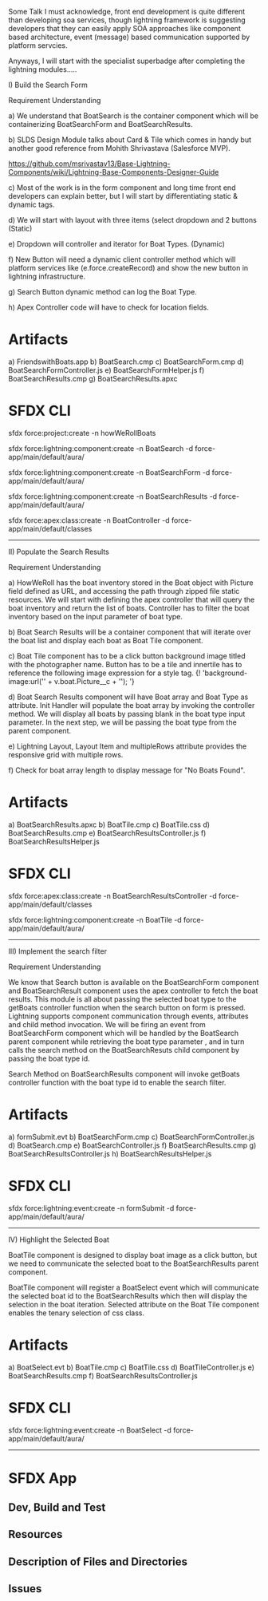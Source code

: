 Some Talk
I must acknowledge, front end development is quite different than developing soa services, though lightning framework is suggesting developers that they can easily apply SOA approaches like component based architecture, event (message) based communication supported by platform servcies.

Anyways, I will start with the specialist superbadge after completing the lightning modules.....

I) Build the Search Form

Requirement Understanding

a) We understand that BoatSearch is the container component which will be containerizing BoatSearchForm and BoatSearchResults.

b) SLDS Design Module talks about Card & Tile which comes in handy but another good reference from Mohith Shrivastava (Salesforce MVP).

https://github.com/msrivastav13/Base-Lightning-Components/wiki/Lightning-Base-Components-Designer-Guide

c) Most of the work is in the form component and long time front end developers can explain better, but I will start by differentiating static & dynamic tags.

d) We will start with layout with three items (select dropdown and 2 buttons (Static)

e) Dropdown will controller and iterator for Boat Types. (Dynamic)

f) New Button will need a dynamic client controller method which will platform services like (e.force.createRecord) and show the new button in lightning infrastructure.

g) Search Button dynamic method can log the Boat Type.

h) Apex Controller code will have to check for location fields. 

# Artifacts
a) FriendswithBoats.app 
b) BoatSearch.cmp
c) BoatSearchForm.cmp
d) BoatSearchFormController.js
e) BoatSearchFormHelper.js
f) BoatSearchResults.cmp
g) BoatSearchResults.apxc

# SFDX CLI
sfdx force:project:create -n howWeRollBoats

sfdx force:lightning:component:create -n BoatSearch -d force-app/main/default/aura/

sfdx force:lightning:component:create -n BoatSearchForm -d force-app/main/default/aura/

sfdx force:lightning:component:create -n BoatSearchResults -d force-app/main/default/aura/

sfdx force:apex:class:create -n BoatController -d force-app/main/default/classes
******************************************************************************************************************************************************

II) Populate the Search Results

Requirement Understanding

a) HowWeRoll has the boat inventory stored in the Boat object with Picture field defined as URL, and accessing the path through zipped file static resources. We will start with defining the apex controller that will query the boat inventory and return the list of boats. Controller has to filter the boat inventory based on the input parameter of boat type.

b) Boat Search Results will be a container component that will iterate over the boat list and display each boat as Boat Tile component.

c) Boat Tile component has to be a click button background image titled with the photographer name.
Button has to be a tile and innertile has to reference the following image expression for a style tag.
{! 'background-image:url(\'' + v.boat.Picture__c + '\'); '}

d) Boat Search Results component will have Boat array and Boat Type as attribute. Init Handler will populate the boat array by invoking the controller method. We will display all boats by passing blank in the boat type input parameter. In the next step, we will be passing the boat type from the parent component.

e) Lightning Layout, Layout Item  and multipleRows attribute provides the responsive grid with multiple rows.

f) Check for boat array length to display message for "No Boats Found".

# Artifacts
a) BoatSearchResults.apxc
b) BoatTile.cmp
c) BoatTile.css
d) BoatSearchResults.cmp
e) BoatSearchResultsController.js
f) BoatSearchResultsHelper.js

# SFDX CLI
sfdx force:apex:class:create -n BoatSearchResultsController -d force-app/main/default/classes

sfdx force:lightning:component:create -n BoatTile -d force-app/main/default/aura/

******************************************************************************************************************************************************

III) Implement the search filter

Requirement Understanding

We know that Search button is available on the BoatSearchForm component and BoatSearchResult component uses the apex controller to fetch the boat results.
This module is all about passing the selected boat type to the getBoats controller function when the search button on form is pressed. 
Lightning supports component communication through events, attributes and child method invocation. We will be firing an event from BoatSearchForm component which will be handled by the BoatSearch parent component while retrieving the boat type parameter , and in turn calls the search method on the BoatSearchResuts child component by passing the boat type id.

Search Method on BoatSearchResults component will  invoke getBoats controller function with the boat type id to enable the search filter.

# Artifacts
a) formSubmit.evt
b) BoatSearchForm.cmp
c) BoatSearchFormController.js
d) BoatSearch.cmp
e) BoatSearchController.js
f) BoatSearchResults.cmp
g) BoatSearchResultsController.js
h) BoatSearchResultsHelper.js

# SFDX CLI
sfdx force:lightning:event:create -n formSubmit -d force-app/main/default/aura/

******************************************************************************************************************************************************

IV) Highlight the Selected Boat

BoatTile component is designed to display boat image as a click button, but we need to communicate the selected boat to the BoatSearchResults parent component.

BoatTile component will register a BoatSelect event which will communicate the selected boat id to the BoatSearchResults which then will display the selection in the boat iteration. Selected attribute on the Boat Tile component enables the tenary selection of css class.

# Artifacts
a) BoatSelect.evt
b) BoatTile.cmp
c) BoatTile.css
d) BoatTileController.js
e) BoatSearchResults.cmp
f) BoatSearchResultsController.js

# SFDX CLI
sfdx force:lightning:event:create -n BoatSelect -d force-app/main/default/aura/

******************************************************************************************************************************************************




# SFDX  App

## Dev, Build and Test


## Resources


## Description of Files and Directories


## Issues


